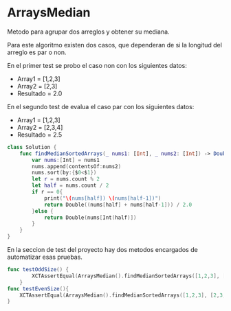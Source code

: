 # ArraysMedian

Metodo para agrupar dos arreglos y obtener su mediana.

Para este algoritmo existen dos casos, que dependeran de si la longitud del arreglo es par o non.

En el primer test se probo el caso non con los siguientes datos:
* Array1 = [1,2,3]
* Array2 = [2,3]
* Resultado = 2.0

En el segundo test de evalua el caso par con los siguientes datos:
* Array1 = [1,2,3]
* Array2 = [2,3,4]
* Resultado = 2.5
```Swift
class Solution {
    func findMedianSortedArrays(_ nums1: [Int], _ nums2: [Int]) -> Double {
        var nums:[Int] = nums1
        nums.append(contentsOf:nums2)
        nums.sort(by:{$0<$1})
        let r = nums.count % 2
        let half = nums.count / 2
        if r == 0{
            print("\(nums[half]) \(nums[half-1])")
            return Double((nums[half] + nums[half-1])) / 2.0
        }else {
            return Double(nums[Int(half)])
        }
    }
}
```
En la seccion de test del proyecto hay dos metodos encargados de automatizar esas pruebas.

```Swift
func testOddSize() {
        XCTAssertEqual(ArraysMedian().findMedianSortedArrays([1,2,3], [2,3]), 2.0)
    }
func testEvenSize(){
    XCTAssertEqual(ArraysMedian().findMedianSortedArrays([1,2,3], [2,3,4]), 2.5)
}
```



